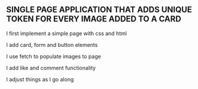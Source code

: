 ## SINGLE PAGE APPLICATION THAT ADDS UNIQUE TOKEN FOR EVERY IMAGE ADDED TO A CARD

I first implement a simple page with css and html

I add card, form and button elements 

I use fetch to populate images to page

I add like and comment functionality

I adjust things as I go along
